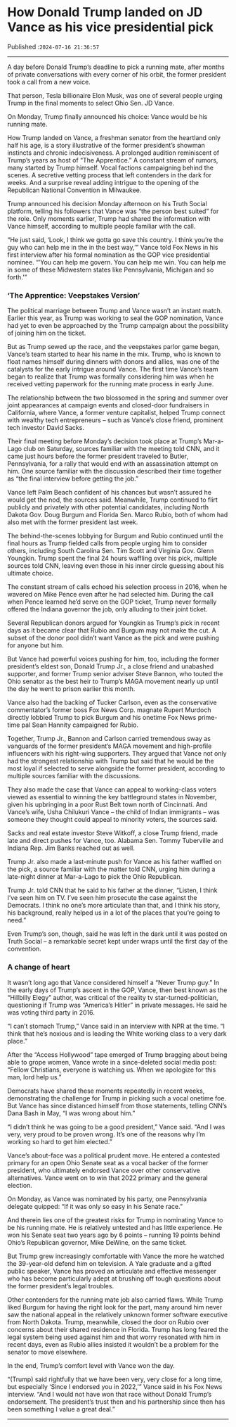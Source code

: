 # How Donald Trump landed on JD Vance as his vice presidential pick

Published :`2024-07-16 21:36:57`

---

A day before Donald Trump’s deadline to pick a running mate, after months of private conversations with every corner of his orbit, the former president took a call from a new voice.

That person, Tesla billionaire Elon Musk, was one of several people urging Trump in the final moments to select Ohio Sen. JD Vance.

On Monday, Trump finally announced his choice: Vance would be his running mate.

How Trump landed on Vance, a freshman senator from the heartland only half his age, is a story illustrative of the former president’s showman instincts and chronic indecisiveness. A prolonged audition reminiscent of Trump’s years as host of “The Apprentice.” A constant stream of rumors, many started by Trump himself. Vocal factions campaigning behind the scenes. A secretive vetting process that left contenders in the dark for weeks. And a surprise reveal adding intrigue to the opening of the Republican National Convention in Milwaukee.

Trump announced his decision Monday afternoon on his Truth Social platform, telling his followers that Vance was “the person best suited” for the role. Only moments earlier, Trump had shared the information with Vance himself, according to multiple people familiar with the call.

“He just said, ‘Look, I think we gotta go save this country. I think you’re the guy who can help me in the in the best way,’” Vance told Fox News in his first interview after his formal nomination as the GOP vice presidential nominee. “‘You can help me govern. You can help me win. You can help me in some of these Midwestern states like Pennsylvania, Michigan and so forth.’”

### ‘The Apprentice: Veepstakes Version’

The political marriage between Trump and Vance wasn’t an instant match. Earlier this year, as Trump was working to seal the GOP nomination, Vance had yet to even be approached by the Trump campaign about the possibility of joining him on the ticket.

But as Trump sewed up the race, and the veepstakes parlor game began, Vance’s team started to hear his name in the mix. Trump, who is known to float names himself during dinners with donors and allies, was one of the catalysts for the early intrigue around Vance. The first time Vance’s team began to realize that Trump was formally considering him was when he received vetting paperwork for the running mate process in early June.

The relationship between the two blossomed in the spring and summer over joint appearances at campaign events and closed-door fundraisers in California, where Vance, a former venture capitalist, helped Trump connect with wealthy tech entrepreneurs – such as Vance’s close friend, prominent tech investor David Sacks.

Their final meeting before Monday’s decision took place at Trump’s Mar-a-Lago club on Saturday, sources familiar with the meeting told CNN, and it came just hours before the former president traveled to Butler, Pennsylvania, for a rally that would end with an assassination attempt on him. One source familiar with the discussion described their time together as “the final interview before getting the job.”

Vance left Palm Beach confident of his chances but wasn’t assured he would get the nod, the sources said. Meanwhile, Trump continued to flirt publicly and privately with other potential candidates, including North Dakota Gov. Doug Burgum and Florida Sen. Marco Rubio, both of whom had also met with the former president last week.

The behind-the-scenes lobbying for Burgum and Rubio continued until the final hours as Trump fielded calls from people urging him to consider others, including South Carolina Sen. Tim Scott and Virginia Gov. Glenn Youngkin. Trump spent the final 24 hours waffling over his pick, multiple sources told CNN, leaving even those in his inner circle guessing about his ultimate choice.

The constant stream of calls echoed his selection process in 2016, when he wavered on Mike Pence even after he had selected him. During the call when Pence learned he’d serve on the GOP ticket, Trump never formally offered the Indiana governor the job, only alluding to their joint ticket.

Several Republican donors argued for Youngkin as Trump’s pick in recent days as it became clear that Rubio and Burgum may not make the cut. A subset of the donor pool didn’t want Vance as the pick and were pushing for anyone but him.

But Vance had powerful voices pushing for him, too, including the former president’s eldest son, Donald Trump Jr., a close friend and unabashed supporter, and former Trump senior adviser Steve Bannon, who touted the Ohio senator as the best heir to Trump’s MAGA movement nearly up until the day he went to prison earlier this month.

Vance also had the backing of Tucker Carlson, even as the conservative commentator’s former boss Fox News Corp. magnate Rupert Murdoch directly lobbied Trump to pick Burgum and his onetime Fox News prime-time pal Sean Hannity campaigned for Rubio.

Together, Trump Jr., Bannon and Carlson carried tremendous sway as vanguards of the former president’s MAGA movement and high-profile influencers with his right-wing supporters. They argued that Vance not only had the strongest relationship with Trump but said that he would be the most loyal if selected to serve alongside the former president, according to multiple sources familiar with the discussions.

They also made the case that Vance can appeal to working-class voters viewed as essential to winning the key battleground states in November, given his upbringing in a poor Rust Belt town north of Cincinnati. And Vance’s wife, Usha Chilukuri Vance – the child of Indian immigrants – was someone they thought could appeal to minority voters, the sources said.

Sacks and real estate investor Steve Witkoff, a close Trump friend, made late and direct pushes for Vance, too. Alabama Sen. Tommy Tuberville and Indiana Rep. Jim Banks reached out as well.

Trump Jr. also made a last-minute push for Vance as his father waffled on the pick, a source familiar with the matter told CNN, urging him during a late-night dinner at Mar-a-Lago to pick the Ohio Republican.

Trump Jr. told CNN that he said to his father at the dinner, “Listen, I think I’ve seen him on TV. I’ve seen him prosecute the case against the Democrats. I think no one’s more articulate than that, and I think his story, his background, really helped us in a lot of the places that you’re going to need.”

Even Trump’s son, though, said he was left in the dark until it was posted on Truth Social – a remarkable secret kept under wraps until the first day of the convention.

### A change of heart

It wasn’t long ago that Vance considered himself a “Never Trump guy.” In the early days of Trump’s ascent in the GOP, Vance, then best known as the “Hillbilly Elegy” author, was critical of the reality tv star-turned-politician, questioning if Trump was “America’s Hitler” in private messages. He said he was voting third party in 2016.

“I can’t stomach Trump,” Vance said in an interview with NPR at the time. “I think that he’s noxious and is leading the White working class to a very dark place.”

After the “Access Hollywood” tape emerged of Trump bragging about being able to grope women, Vance wrote in a since-deleted social media post: “Fellow Christians, everyone is watching us. When we apologize for this man, lord help us.”

Democrats have shared these moments repeatedly in recent weeks, demonstrating the challenge for Trump in picking such a vocal onetime foe. But Vance has since distanced himself from those statements, telling CNN’s Dana Bash in May, “I was wrong about him.”

“I didn’t think he was going to be a good president,” Vance said. “And I was very, very proud to be proven wrong. It’s one of the reasons why I’m working so hard to get him elected.”

Vance’s about-face was a political prudent move. He entered a contested primary for an open Ohio Senate seat as a vocal backer of the former president, who ultimately endorsed Vance over other conservative alternatives. Vance went on to win that 2022 primary and the general election.

On Monday, as Vance was nominated by his party, one Pennsylvania delegate quipped: “If it was only so easy in his Senate race.”

And therein lies one of the greatest risks for Trump in nominating Vance to be his running mate. He is relatively untested and has little experience. He won his Senate seat two years ago by 6 points – running 19 points behind Ohio’s Republican governor, Mike DeWine, on the same ticket.

But Trump grew increasingly comfortable with Vance the more he watched the 39-year-old defend him on television. A Yale graduate and a gifted public speaker, Vance has proved an articulate and effective messenger who has become particularly adept at brushing off tough questions about the former president’s legal troubles.

Other contenders for the running mate job also carried flaws. While Trump liked Burgum for having the right look for the part, many around him never saw the national appeal in the relatively unknown former software executive from North Dakota. Trump, meanwhile, closed the door on Rubio over concerns about their shared residence in Florida. Trump has long feared the legal system being used against him and that worry resonated with him in recent days, even as Rubio allies insisted it wouldn’t be a problem for the senator to move elsewhere.

In the end, Trump’s comfort level with Vance won the day.

“(Trump) said rightfully that we have been very, very close for a long time, but especially ‘Since I endorsed you in 2022,’” Vance said in his Fox News interview. “And I would not have won that race without Donald Trump’s endorsement. The president’s trust then and his partnership since then has been something I value a great deal.”

---

